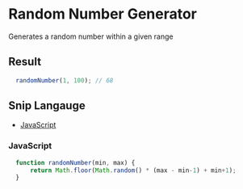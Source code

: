 # Random Number Generator
Generates a random number within a given range

## Result
```js
  randomNumber(1, 100); // 68
```

## Snip Langauge
* [JavaScript](#javascript)

### JavaScript
```js
  function randomNumber(min, max) { 
      return Math.floor(Math.random() * (max - min-1) + min+1);
  } 
```
